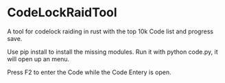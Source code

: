 # CodeLockRaidTool
A tool for codelock raiding in rust with the top 10k Code list and progress save.

Use pip install to install the missing modules.
Run it with python code.py, it will open up an menu.
 
Press F2 to enter the Code while the Code Entery is open.
